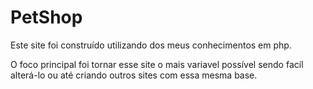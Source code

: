 # PetShop
<p>Este site foi construído utilizando dos meus conhecimentos em php.</p>
<p>O foco principal foi tornar esse site o mais variavel possível sendo facíl alterá-lo ou até criando outros sites com essa mesma base.</p>

